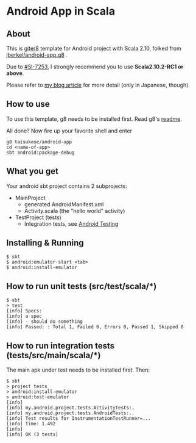 # Android App in Scala

## About
This is [giter8](http://github.com/n8han/giter8) template for Android project with Scala 2.10, folked from [jberkel/android-app.g8](https://github.com/jberkel/android-app.g8) .

Due to [#SI-7253](https://issues.scala-lang.org/browse/SI-7253), I strongly recommend you to use **Scala2.10.2-RC1 or above**.

Please refer to [my blog article](http://taisukeoe.github.io/blog/2013/03/22/scala-2-dot-10-bytecode/) for more detail (only in Japanese, though).

## How to use

To use this template, g8 needs to be installed first. Read g8's
[readme](http://github.com/n8han/giter8#readme).

All done? Now fire up your favorite shell and enter

    g8 taisukeoe/android-app
    cd <name-of-app>
    sbt android:package-debug

## What you get

Your android sbt project contains 2 subprojects:

* MainProject
    * generated AndroidManifest.xml
    * Activity.scala (the "hello world" activity)
* TestProject (tests)
    * Integration tests, see [Android Testing](http://developer.android.com/guide/topics/testing/index.html)

## Installing & Running

    $ sbt
    $ android:emulator-start <tab>
    $ android:install-emulator

## How to run unit tests (src/test/scala/*)

    $ sbt
    > test
    [info] Specs:
    [info] a spec
    [info] - should do something
    [info] Passed: : Total 1, Failed 0, Errors 0, Passed 1, Skipped 0

## How to run integration tests (tests/src/main/scala/*)

The main apk under test needs to be installed first. Then:

    $ sbt
    > project tests
    > android:install-emulator
    > android:test-emulator
    [info]
    [info] my.android.project.tests.ActivityTests:.
    [info] my.android.project.tests.AndroidTests:..
    [info] Test results for InstrumentationTestRunner=...
    [info] Time: 1.492
    [info]
    [info] OK (3 tests)
